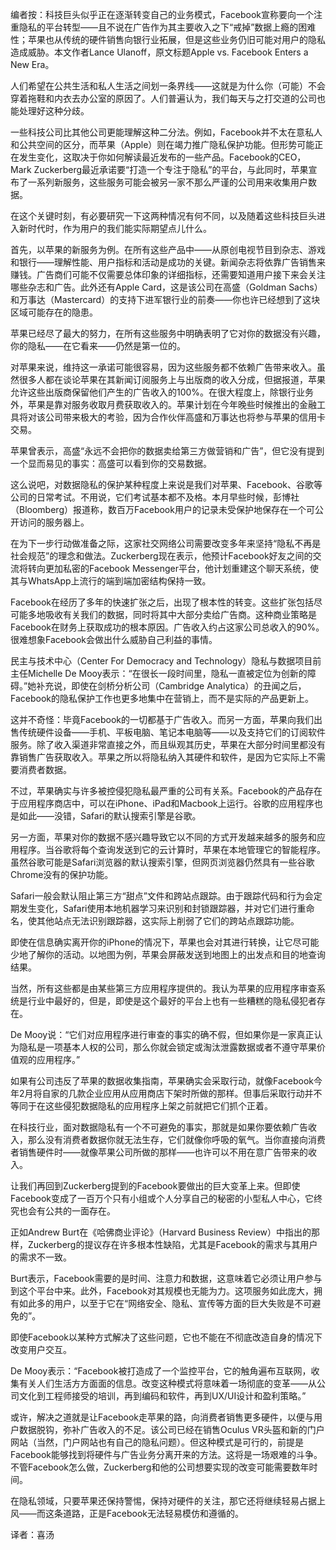 编者按：科技巨头似乎正在逐渐转变自己的业务模式，Facebook宣称要向一个注重隐私的平台转型——且不说在广告作为其主要收入之下“戒掉”数据上瘾的困难性；苹果也从传统的硬件销售向银行业拓展，但是这些业务仍旧可能对用户的隐私造成威胁。本文作者Lance Ulanoff，原文标题Apple vs. Facebook Enters a New Era。

人们希望在公共生活和私人生活之间划一条界线——这就是为什么你（可能）不会穿着拖鞋和内衣去办公室的原因了。人们普遍认为，我们每天与之打交道的公司也能处理好这种分歧。

一些科技公司比其他公司更能理解这种二分法。例如，Facebook并不太在意私人和公共空间的区分，而苹果（Apple）则在竭力推广隐私保护功能。但形势可能正在发生变化，这取决于你如何解读最近发布的一些产品。Facebook的CEO，Mark Zuckerberg最近承诺要“打造一个专注于隐私”的平台，与此同时，苹果宣布了一系列新服务，这些服务可能会被另一家不那么严谨的公司用来收集用户数据。

在这个关键时刻，有必要研究一下这两种情况有何不同，以及随着这些科技巨头进入新时代时，作为用户的我们能实际期望点儿什么。

首先，以苹果的新服务为例。在所有这些产品中——从原创电视节目到杂志、游戏和银行——理解性能、用户指标和活动是成功的关键。新闻杂志将依靠广告销售来赚钱。广告商们可能不仅需要总体印象的详细指标，还需要知道用户接下来会关注哪些杂志和广告。此外还有Apple Card，这是该公司在高盛（Goldman Sachs）和万事达（Mastercard）的支持下进军银行业的前奏——你也许已经想到了这块区域可能存在的隐患。

苹果已经尽了最大的努力，在所有这些服务中明确表明了它对你的数据没有兴趣，你的隐私——在它看来——仍然是第一位的。

对苹果来说，维持这一承诺可能很容易，因为这些服务都不依赖广告带来收入。虽然很多人都在谈论苹果在其新闻订阅服务上与出版商的收入分成，但据报道，苹果允许这些出版商保留他们产生的广告收入的100%。在很大程度上，除银行业务外，苹果是靠对服务收取月费获取收入的。苹果计划在今年晚些时候推出的金融工具将对该公司带来极大的考验，因为合作伙伴高盛和万事达也将参与苹果的信用卡交易。

苹果曾表示，高盛“永远不会把你的数据卖给第三方做营销和广告”，但它没有提到一个显而易见的事实：高盛可以看到你的交易数据。

这么说吧，对数据隐私的保护某种程度上来说是我们对苹果、Facebook、谷歌等公司的日常考试。不用说，它们考试基本都不及格。本月早些时候，彭博社（Bloomberg）报道称，数百万Facebook用户的记录未受保护地保存在一个可公开访问的服务器上。

在为下一步行动做准备之际，这家社交网络公司需要改变多年来坚持“隐私不再是社会规范”的理念和做法。Zuckerberg现在表示，他预计Facebook好友之间的交流将转向更加私密的Facebook Messenger平台，他计划重建这个聊天系统，使其与WhatsApp上流行的端到端加密结构保持一致。

Facebook在经历了多年的快速扩张之后，出现了根本性的转变。这些扩张包括尽可能多地吸收有关我们的数据，同时将其中大部分卖给广告商。这种商业策略是Facebook在财务上获取成功的根本原因。广告收入约占这家公司总收入的90%。很难想象Facebook会做出什么威胁自己利益的事情。

民主与技术中心（Center For Democracy and Technology）隐私与数据项目前主任Michelle De Mooy表示：“在很长一段时间里，隐私一直被定位为创新的障碍。”她补充说，即使在剑桥分析公司（Cambridge Analytica）的丑闻之后，Facebook的隐私保护工作也更多地集中在营销上，而不是实际的产品更新上。

这并不奇怪：毕竟Facebook的一切都基于广告收入。而另一方面，苹果向我们出售传统硬件设备——手机、平板电脑、笔记本电脑等——以及支持它们的订阅软件服务。除了收入渠道非常直接之外，而且纵观其历史，苹果在大部分时间里都没有靠销售广告获取收入。苹果之所以将隐私纳入其硬件和软件，是因为它实际上不需要消费者数据。

不过，苹果确实与许多被控侵犯隐私最严重的公司有关系。Facebook的产品存在于应用程序商店中，可以在iPhone、iPad和Macbook上运行。谷歌的应用程序也是如此——没错，Safari的默认搜索引擎是谷歌。

另一方面，苹果对你的数据不感兴趣导致它以不同的方式开发越来越多的服务和应用程序。当谷歌将每个查询发送到它的云计算时，苹果在本地管理它的智能程序。虽然谷歌可能是Safari浏览器的默认搜索引擎，但网页浏览器仍然具有一些谷歌Chrome没有的保护功能。

Safari一般会默认阻止第三方“甜点”文件和跨站点跟踪。由于跟踪代码和行为会定期发生变化，Safari使用本地机器学习来识别和封锁跟踪器，并对它们进行重命名，使其他站点无法识别跟踪器，这实际上削弱了它们的跨站点跟踪功能。

即使在信息确实离开你的iPhone的情况下，苹果也会对其进行转换，让它尽可能少地了解你的活动。以地图为例，苹果会屏蔽发送到地图上的出发点和目的地查询结果。

当然，所有这些都是由某些第三方应用程序提供的。我认为苹果的应用程序审查系统是行业中最好的，但是，即使是这个最好的平台上也有一些糟糕的隐私侵犯者存在。

De Mooy说：“它们对应用程序进行审查的事实的确不假，但如果你是一家真正认为隐私是一项基本人权的公司，那么你就会锁定或淘汰泄露数据或者不遵守苹果价值观的应用程序。”

如果有公司违反了苹果的数据收集指南，苹果确实会采取行动，就像Facebook今年2月将自家的几款企业应用从应用商店下架时所做的那样。但事后采取行动并不等同于在这些侵犯数据隐私的应用程序上架之前就把它们抓个正着。

在科技行业，面对数据隐私有一个不可避免的事实，那就是如果你要依赖广告收入，那么没有消费者数据你就无法生存，它们就像你呼吸的氧气。当你直接向消费者销售硬件时——就像苹果公司所做的那样——也许可以不用在意广告带来的收入。

让我们再回到Zuckerberg提到的Facebook要做出的巨大变革上来。但即使Facebook变成了一百万个只有小组或个人分享自己的秘密的小型私人中心，它终究也会有公共的一面存在。

正如Andrew Burt在《哈佛商业评论》（Harvard Business Review）中指出的那样，Zuckerberg的提议存在许多根本性缺陷，尤其是Facebook的需求与其用户的需求不一致。

Burt表示，Facebook需要的是时间、注意力和数据，这意味着它必须让用户参与到这个平台中来。此外，Facebook对其规模也无能为力。这项服务如此庞大，拥有如此多的用户，以至于它在“网络安全、隐私、宣传等方面的巨大失败是不可避免的”。

即使Facebook以某种方式解决了这些问题，它也不能在不彻底改造自身的情况下改变用户交互。

De Mooy表示：“Facebook被打造成了一个监控平台，它的触角遍布互联网，收集有关人们生活方方面面的信息。改变这种模式将意味着一场彻底的变革——从公司文化到工程师接受的培训，再到编码和软件，再到UX/UI设计和盈利策略。”

或许，解决之道就是让Facebook走苹果的路，向消费者销售更多硬件，以便与用户数据脱钩，弥补广告收入的不足。该公司已经在销售Oculus VR头盔和新的门户网站（当然，门户网站也有自己的隐私问题）。但这种模式是可行的，前提是Facebook能够找到将硬件与广告业务分离开来的方法。这将是一场艰难的斗争。不管Facebook怎么做，Zuckerberg和他的公司想要实现的改变可能需要数年时间。

在隐私领域，只要苹果还保持警惕，保持对硬件的关注，那它还将继续轻易占据上风——而这条道路，正是Facebook无法轻易模仿和遵循的。

译者：喜汤

